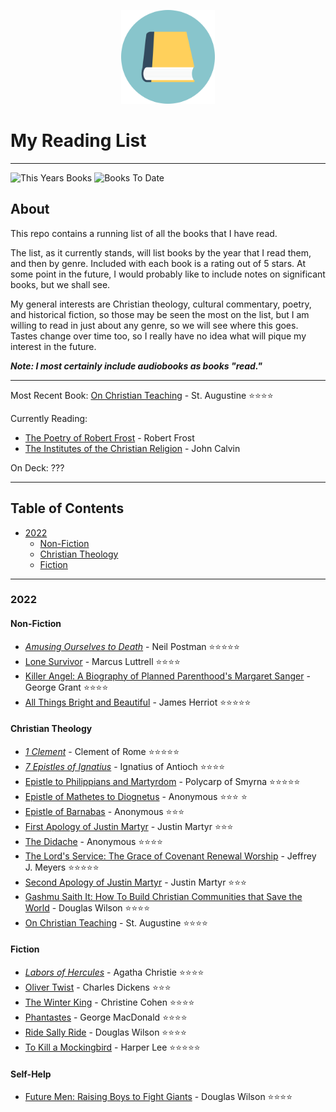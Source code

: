 <p align="center">
<img src="https://github.com/BallsyWalnuts/Reading-List/blob/6464db9c52925d6613aa8305de5c8f57ba380020/book-icon.png?raw=true" width="150" />
</p>

# My Reading List

---

![This Years Books](https://img.shields.io/badge/Books%20This%20Year-19-success)
![Books To Date](https://img.shields.io/badge/Total%20Books%20To%20Date-19-blue)

## About

This repo contains a running list of all the books that I have read.

The list, as it currently stands, will list books by the year that I read them, and then by genre. Included with each book is a rating out of 5 stars. At some point in the future, I would probably like to include notes on significant books, but we shall see.

My general interests are Christian theology, cultural commentary, poetry, and historical fiction, so those may be seen the most on the list, but I am willing to read in just about any genre, so we will see where this goes. Tastes change over time too, so I really have no idea what will pique my interest in the future.

***Note: I most certainly include audiobooks as books "read."***

---

Most Recent Book: [On Christian Teaching](https://www.amazon.com/Christian-Teaching-St-Augustine/dp/0199540632/ref=sr_1_1?keywords=on+christian+teaching+augustine&qid=1653158221&sprefix=on+christian+tea%2Caps%2C122&sr=8-1) - St. Augustine :star::star::star::star:   

Currently Reading:

- [The Poetry of Robert Frost](https://www.amazon.com/Poetry-Robert-Frost/dp/0030725356) - Robert Frost
- [The Institutes of the Christian Religion](https://ccel.org/ccel/calvin/institutes/institutes.) - John Calvin


On Deck: ???

---

## Table of Contents

- [2022](#2022)
  - [Non-Fiction](#non-fiction)
  - [Christian Theology](#christian-theology)
  - [Fiction](#fiction)

---

### 2022

#### Non-Fiction

- [*Amusing Ourselves to Death*](https://www.amazon.com/Amusing-Ourselves-Death-Discourse-Business/dp/014303653X/ref=sr_1_1?keywords=amusing+ourselves+to+death&qid=1641675565&sprefix=amusing%2Caps%2C144&sr=8-1) - Neil Postman :star::star::star::star::star:
- [Lone Survivor](https://www.amazon.com/Lone-Survivor-Eyewitness-Account-Operation/dp/0316067601/ref=tmm_pap_swatch_0?_encoding=UTF8&qid=1650498581&sr=8-1) - Marcus Luttrell :star::star::star::star:
- [Killer Angel: A Biography of Planned Parenthood's Margaret Sanger](https://canonpress.com/products/killer-angel/) - George Grant :star::star::star::star:
- [All Things Bright and Beautiful](https://www.amazon.com/Things-Bright-Beautiful-Herriot-1974-08-15/dp/B017V8M754/ref=sr_1_3?keywords=all+things+bright+and+beautiful+james+herriot&qid=1659376369&sprefix=all+things+bright%2Caps%2C106&sr=8-3) - James Herriot :star::star::star::star::star:

#### Christian Theology

- [*1 Clement*](https://ccel.org/ccel/clement_rome/first_epistle_to_the_corinthians/anf01.ii.ii.html) - Clement of Rome :star::star::star::star::star:
- [*7 Epistles of Ignatius*](https://ccel.org/ccel/ignatius_antioch/epistles_of_ignatius/anf01) - Ignatius of Antioch :star::star::star::star:
- [Epistle to Philippians and Martyrdom](https://ccel.org/ccel/polycarp/epistle_to_the_philippians/anf01) - Polycarp of Smyrna :star::star::star::star::star:
- [Epistle of Mathetes to Diognetus](https://ccel.org/ccel/schaff/anf01/anf01.iii.ii.html) - Anonymous :star::star::star: :star:
- [Epistle of Barnabas](https://ccel.org/ccel/ignatius_antioch/epistle_of_barnabas/anf01) - Anonymous :star::star::star:
- [First Apology of Justin Martyr](https://ccel.org/ccel/justin_martyr/first_apology/anf01.viii.ii.html) - Justin Martyr :star::star::star:
- [The Didache](https://ccel.org/ccel/lightfoot/fathers/fathers.ii.xii.html) - Anonymous :star::star::star::star:
- [The Lord's Service: The Grace of Covenant Renewal Worship](https://canonpress.com/products/the-lords-service/) - Jeffrey J. Meyers :star::star::star::star::star:
- [Second Apology of Justin Martyr](https://ccel.org/ccel/justin_martyr/second_apology/anf01.viii.iii.html) - Justin Martyr :star::star::star:
- [Gashmu Saith It: How To Build Christian Communities that Save the World](https://canonpress.com/products/gashmu-saith-it/) - Douglas Wilson :star::star::star::star:
- [On Christian Teaching](https://www.amazon.com/Christian-Teaching-St-Augustine/dp/0199540632/ref=sr_1_1?keywords=on+christian+teaching+augustine&qid=1653158221&sprefix=on+christian+tea%2Caps%2C122&sr=8-1) - St. Augustine :star::star::star::star:

#### Fiction

- [*Labors of Hercules*](https://www.amazon.com/Labors-Hercules-Hercule-Collection-Mysteries/dp/0062073982/ref=tmm_pap_swatch_0?_encoding=UTF8&qid=&sr=) - Agatha Christie :star::star::star::star:
-  [Oliver Twist](https://www.amazon.com/Oliver-Twist-Charles-Dickens/dp/1514640376/ref=sr_1_1_sspa?crid=3511VENE51N36&keywords=oliver+twist&qid=1645745069&sprefix=oliver+twist%2Caps%2C171&sr=8-1-spons&psc=1&spLa=ZW5jcnlwdGVkUXVhbGlmaWVyPUExQjAzVVFZM1gwTUdTJmVuY3J5cHRlZElkPUEwODg4NjExMkVDRVMxT09RU1JSViZlbmNyeXB0ZWRBZElkPUEwOTg3MjczMkJSWkdPSEozMjRBMCZ3aWRnZXROYW1lPXNwX2F0ZiZhY3Rpb249Y2xpY2tSZWRpcmVjdCZkb05vdExvZ0NsaWNrPXRydWU=) - Charles Dickens :star::star::star:
-  [The Winter King](https://canonpress.com/products/winter-king/) - Christine Cohen :star::star::star::star:
-  [Phantastes](https://www.amazon.com/Phantastes-George-MacDonald/dp/0802860605/ref=sr_1_6?crid=16CNIYK0C4BMU&keywords=phantastes+by+george+macdonald+eerdmans&qid=1649627578&s=books&sprefix=phantastes+by+george+macdonald+eerdmans%2Cstripbooks%2C106&sr=1-6) - George MacDonald :star::star::star::star:
- [Ride Sally Ride](https://canonpress.com/products/ride-sally-ride-a-novel/) - Douglas Wilson :star::star::star::star:
- [To Kill a Mockingbird](https://www.amazon.com/Harper-Lee-Kill-Mockingbird/dp/B00852ZXLQ/ref=sr_1_12?crid=1QZX6G8NGL6U0&keywords=to+kill+a+mockingbird&qid=1659376267&sprefix=to+kill+%2Caps%2C351&sr=8-12) - Harper Lee :star::star::star::star::star:

#### Self-Help

- [Future Men: Raising Boys to Fight Giants](https://www.amazon.com/Future-Men-Raising-Fight-Giants/dp/1591281105/ref=sr_1_1?crid=3K8XCVIRFR8WH&keywords=future+men&qid=1650498666&sprefix=future+men%2Caps%2C128&sr=8-1) - Douglas Wilson :star::star::star::star:
